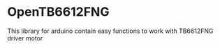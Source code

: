 # OpenTB6612FNG
This library for arduino contain easy functions to work with TB6612FNG driver motor
